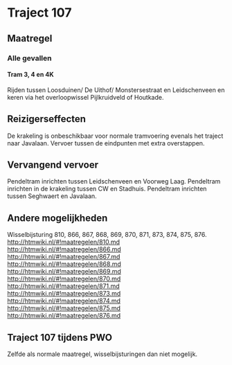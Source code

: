 # Traject 107
## Maatregel
### Alle gevallen

#### Tram 3, 4 en 4K
Rijden tussen Loosduinen/ De Uithof/ Monstersestraat en Leidschenveen en keren via het overloopwissel Pijlkruidveld of Houtkade.

## Reizigerseffecten
De krakeling is onbeschikbaar voor normale tramvoering evenals het traject naar Javalaan.
Vervoer tussen de eindpunten met extra overstappen.

## Vervangend vervoer
Pendeltram inrichten tussen Leidschenveen en Voorweg Laag.
Pendeltram inrichten in de krakeling tussen CW en Stadhuis.
Pendeltram inrichten tussen Seghwaert en Javalaan.

## Andere mogelijkheden
Wisselbijsturing 810, 866, 867, 868, 869, 870, 871, 873, 874, 875, 876.
http://htmwiki.nl/#!maatregelen/810.md
http://htmwiki.nl/#!maatregelen/866.md
http://htmwiki.nl/#!maatregelen/867.md
http://htmwiki.nl/#!maatregelen/868.md
http://htmwiki.nl/#!maatregelen/869.md
http://htmwiki.nl/#!maatregelen/870.md
http://htmwiki.nl/#!maatregelen/871.md
http://htmwiki.nl/#!maatregelen/873.md
http://htmwiki.nl/#!maatregelen/874.md
http://htmwiki.nl/#!maatregelen/875.md
http://htmwiki.nl/#!maatregelen/876.md

## Traject 107 tijdens PWO
Zelfde als normale maatregel, wisselbijsturingen dan niet mogelijk.

